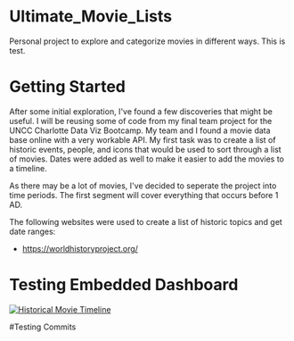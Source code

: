 # Ultimate_Movie_Lists
Personal project to explore and categorize movies in different ways. This is test.

# Getting Started
After some initial exploration, I've found a few discoveries that might be useful. I will be reusing some of code from my final team project for the UNCC Charlotte Data Viz Bootcamp. My team and I found a movie data base online with a very workable API. My first task was to create a list of historic events, people, and icons that would be used to sort through a list of movies. Dates were added as well to make it easier to add the movies to a timeline. 

As there may be a lot of movies, I've decided to seperate the project into time periods. The first segment will cover everything that occurs before 1 AD. 

The following websites were used to create a list of historic topics and get date ranges:
- https://worldhistoryproject.org/

# Testing Embedded Dashboard
<div class='tableauPlaceholder' id='viz1650055503144' style='position: relative'><noscript><a href='#'><img alt='Historical Movie Timeline ' src='https:&#47;&#47;public.tableau.com&#47;static&#47;images&#47;4S&#47;4SWJ889KQ&#47;1_rss.png' style='border: none' /></a></noscript><object class='tableauViz'  style='display:none;'><param name='host_url' value='https%3A%2F%2Fpublic.tableau.com%2F' /> <param name='embed_code_version' value='3' /> <param name='path' value='shared&#47;4SWJ889KQ' /> <param name='toolbar' value='yes' /><param name='static_image' value='https:&#47;&#47;public.tableau.com&#47;static&#47;images&#47;4S&#47;4SWJ889KQ&#47;1.png' /> <param name='animate_transition' value='yes' /><param name='display_static_image' value='yes' /><param name='display_spinner' value='yes' /><param name='display_overlay' value='yes' /><param name='display_count' value='yes' /><param name='language' value='en-US' /><param name='filter' value='publish=yes' /></object></div>                <script type='text/javascript'>                    var divElement = document.getElementById('viz1650055503144');                    var vizElement = divElement.getElementsByTagName('object')[0];                    if ( divElement.offsetWidth > 800 ) { vizElement.style.width='1200px';vizElement.style.height='1152px';} else if ( divElement.offsetWidth > 500 ) { vizElement.style.width='1200px';vizElement.style.height='1152px';} else { vizElement.style.width='100%';vizElement.style.height='1927px';}                     var scriptElement = document.createElement('script');                    scriptElement.src = 'https://public.tableau.com/javascripts/api/viz_v1.js';                    vizElement.parentNode.insertBefore(scriptElement, vizElement);                </script>

#Testing Commits

